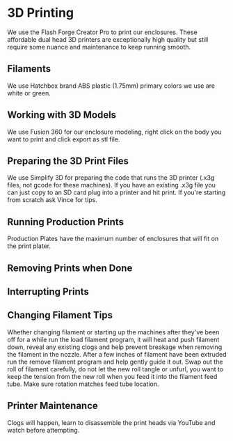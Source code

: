 # 3D Printing

We use the Flash Forge Creator Pro to print our enclosures. These affordable dual head 3D printers are exceptionally high quality but still require some nuance and maintenance to keep running smooth. 

## Filaments

We use Hatchbox brand ABS plastic (1.75mm) primary colors we use are white or green.

## Working with 3D Models

We use Fusion 360 for our enclosure modeling, right click on the body you want to print and click export as stl file. 

## Preparing the 3D Print Files

We use Simplify 3D for preparing the code that runs the 3D printer (.x3g files, not gcode for these machines). If you have an existing .x3g file you can just copy to an SD card plug into a printer and hit print. If you're starting from scratch ask Vince for tips.

## Running Production Prints

Production Plates have the maximum number of enclosures that will fit on the print plater. 

## Removing Prints when Done

## Interrupting Prints

## Changing Filament Tips

Whether changing filament or starting up the machines after they've been off for a while run the load filament program, it will heat and push filament down, reveal any existing clogs and help prevent breakage when removing the filament in the nozzle. After a few inches of filament have been extruded run the remove filament program and help gently guide it out. Swap out the roll of filament carefully, do not let the new roll tangle or unfurl, you want to keep the tension from the new roll when you feed it into the filament feed tube. Make sure rotation matches feed tube location.

## Printer Maintenance

Clogs will happen, learn to disassemble the print heads via YouTube and watch before attempting.

